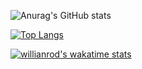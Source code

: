 ![Anurag's GitHub stats](https://github-readme-stats.vercel.app/api?username=GabrielDTB&count_private=true&custom_title=My%20GitHub%20Stats&hide=stars,contribs&theme=transparent)

[![Top Langs](https://github-readme-stats.vercel.app/api/top-langs/?username=GabrielDTB&exclude_repo=linux-configs&langs_count=3)](https://github.com/anuraghazra/github-readme-stats)

[![willianrod's wakatime stats](https://github-readme-stats.vercel.app/api/wakatime?username=GabrielDTB&layout=compact&range=last_7_days&custom_title=This%20Week%20in%20Code)](https://github.com/anuraghazra/github-readme-stats)
